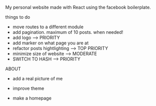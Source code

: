 My personal website made with React using the facebook boilerplate.

things to do
  - move routes to a different module
  - add pagination. maximum of 10 posts. when needed!
  - add logo --> PRIORITY
  - add marker on what page you are at
  - refactor posts hightlighting --> TOP PRIORITY
  - minimize size of website --> MODERATE
  - SWITCH TO HASH --> PRIORITY

  ABOUT
  - add a real picture of me

  - improve theme
  - make a homepage
